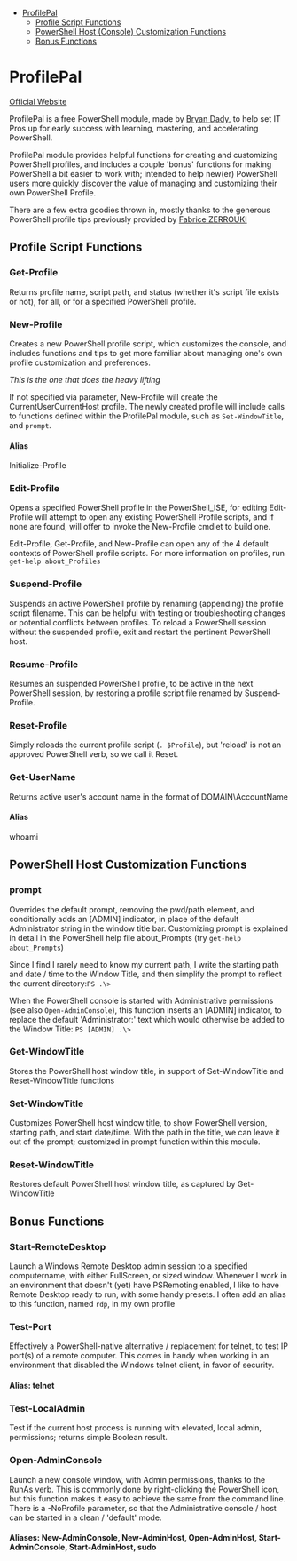 <!-- TOC -->

- [ProfilePal](#profilepal)
    - [Profile Script Functions](#profile-script-functions)
    - [PowerShell Host (Console) Customization Functions](#powershell-host-customization-functions)
    - [Bonus Functions](#bonus-functions)

<!-- /TOC -->
# ProfilePal

[Official Website](http://bryan.dady.us/profilepal)

ProfilePal is a free PowerShell module, made by [Bryan Dady](http://about.me/bryandady), to help set IT Pros up for early success with learning, mastering, and accelerating PowerShell.

ProfilePal module provides helpful functions for creating and customizing PowerShell profiles, and includes a couple 'bonus' functions for making PowerShell a bit easier to work with; intended to help new(er) PowerShell users more quickly discover the value of managing and customizing their own PowerShell Profile.

There are a few extra goodies thrown in, mostly thanks to the generous PowerShell profile tips previously provided by [Fabrice ZERROUKI](http://www.zerrouki.com/powershell-profile-example/)

## Profile Script Functions

### Get-Profile

Returns profile name, script path, and status (whether it's script file exists or not), for all, or for a specified PowerShell profile. 

### New-Profile

Creates a new PowerShell profile script, which customizes the console, and includes functions and tips to get more familiar about managing one's own profile customization and preferences.

*This is the one that does the heavy lifting*

If not specified via parameter, New-Profile will create the CurrentUserCurrentHost profile. The newly created profile will include calls to functions defined within the ProfilePal module, such as `Set-WindowTitle`, and `prompt`. 

#### Alias

Initialize-Profile

### Edit-Profile

Opens a specified PowerShell profile in the PowerShell_ISE, for editing
Edit-Profile will attempt to open any existing PowerShell Profile scripts, and if none are found, will offer to invoke the New-Profile cmdlet to build one.

Edit-Profile, Get-Profile, and New-Profile can open any of the 4 default contexts of PowerShell profile scripts. For more information on profiles, run `get-help about_Profiles`

### Suspend-Profile

Suspends an active PowerShell profile by renaming (appending) the profile script filename. This can be helpful with testing or troubleshooting changes or potential conflicts between profiles. To reload a PowerShell session without the suspended profile, exit and restart the pertinent PowerShell host.

### Resume-Profile

Resumes an suspended PowerShell profile, to be active in the next PowerShell session, by restoring a profile script file renamed by Suspend-Profile.

### Reset-Profile

Simply reloads the current profile script (`. $Profile`), but 'reload' is not an approved PowerShell verb, so we call it Reset.

### Get-UserName

Returns active user's account name in the format of DOMAIN\AccountName

#### Alias

whoami

## PowerShell Host Customization Functions

### prompt
Overrides the default prompt, removing the pwd/path element, and conditionally adds an [ADMIN] indicator, in place of the default Administrator string in the window title bar. Customizing prompt is explained in detail in the PowerShell help file about_Prompts (try `get-help about_Prompts`)

Since I find I rarely need to know my current path, I write the starting path and date / time to the Window Title, and then simplify the prompt to reflect the current directory:`PS .\>`

When the PowerShell console is started with Administrative permissions (see also `Open-AdminConsole`), this function inserts an [ADMIN] indicator, to replace the default 'Administrator:' text which would otherwise be added to the Window Title: `PS [ADMIN] .\>`

### Get-WindowTitle

Stores the PowerShell host window title, in support of Set-WindowTitle and Reset-WindowTitle functions

### Set-WindowTitle

Customizes PowerShell host window title, to show PowerShell version, starting path, and start date/time. With the path in the title, we can leave it out of the prompt; customized in prompt function within this module.

### Reset-WindowTitle

Restores default PowerShell host window title, as captured by Get-WindowTitle

## Bonus Functions

### Start-RemoteDesktop

Launch a Windows Remote Desktop admin session to a specified computername, with either FullScreen, or sized window. Whenever I work in an environment that doesn't (yet) have PSRemoting enabled, I like to have Remote Desktop ready to run, with some handy presets. I often add an alias to this function, named `rdp`, in my own profile  

### Test-Port

Effectively a PowerShell-native alternative / replacement for telnet, to test IP port(s) of a remote computer. This comes in handy when working in an environment that disabled the Windows telnet client, in favor of security.

#### Alias: telnet

### Test-LocalAdmin

Test if the current host process is running with elevated, local admin, permissions; returns simple Boolean result.

### Open-AdminConsole

Launch a new console window, with Admin permissions, thanks to the RunAs verb. This is commonly done by right-clicking the PowerShell icon, but this function makes it easy to achieve the same from the command line. There is a 
-NoProfile parameter, so that the Administrative console / host can be started in a clean / 'default' mode.

#### Aliases: New-AdminConsole, New-AdminHost, Open-AdminHost, Start-AdminConsole, Start-AdminHost, sudo
